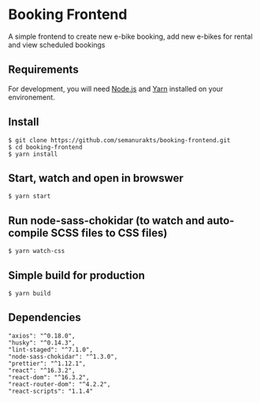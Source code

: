 # Booking Frontend
A simple frontend to create new e-bike booking, add new e-bikes for rental and view scheduled bookings

## Requirements

For development, you will need [Node.js](http://nodejs.org/) and [Yarn](https://yarnpkg.com/en/) installed on your environement.

## Install

    $ git clone https://github.com/semanurakts/booking-frontend.git
    $ cd booking-frontend
    $ yarn install

## Start, watch and open in browswer

    $ yarn start

## Run node-sass-chokidar (to watch and auto-compile SCSS files to CSS files)

    $ yarn watch-css

## Simple build for production

    $ yarn build

## Dependencies

    "axios": "^0.18.0",
    "husky": "^0.14.3",
    "lint-staged": "^7.1.0",
    "node-sass-chokidar": "^1.3.0",
    "prettier": "^1.12.1",
    "react": "^16.3.2",
    "react-dom": "^16.3.2",
    "react-router-dom": "^4.2.2",
    "react-scripts": "1.1.4"
